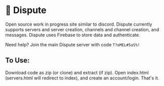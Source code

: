 # 🦜 Dispute

Open source work in progress site similar to discord. Dispute currently supports servers and server creation, channels and channel creation, and messages.
Dispute uses Firebase to store data and authenticate.

Need help? Join the main Dispute server with code `T?oMEL#5aS%!`

## To Use:
Download code as zip (or clone) and extract (if zip).
Open index.html (servers.html will redirect to index), and create an account/login.
That's it.
